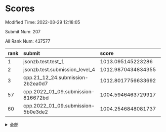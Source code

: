 # Scores

Modified Time: 2022-03-29 12:18:05

Submit Num: 207

All Rank Num: 437577

| rank |               submit               |       score        |       sigma        | pk_num |
| :--- | :--------------------------------- | :----------------- | :----------------- | :----- |
| 1    | jsonzb.test.test_1                 | 1013.095145223286  | 0.8295484164879339 | 8459   |
| 2    | jsonzb.test.submission_level_4     | 1012.9870434834355 | 0.8110690964056505 | 8453   |
| 3    | cpp.21_12_24.submission-2b2ea0d7   | 1012.8017756633692 | 0.772345427111137  | 8460   |
| 57   | cpp.2022_01_09.submission-816672bd | 1004.5946463729917 | 0.7145983493851708 | 8453   |
| 60   | cpp.2022_01_09.submission-5b0e3de2 | 1004.2546848081737 | 0.7113108965418423 | 8449   |


<details>
<summary>全部</summary>

| rank |                 submit                 |       score        |       sigma        | pk_num |
| :--- | :------------------------------------- | :----------------- | :----------------- | :----- |
| 1    | jsonzb.test.test_1                     | 1013.095145223286  | 0.8295484164879339 | 8459   |
| 2    | jsonzb.test.submission_level_4         | 1012.9870434834355 | 0.8110690964056505 | 8453   |
| 3    | cpp.21_12_24.submission-2b2ea0d7       | 1012.8017756633692 | 0.772345427111137  | 8460   |
| 4    | gobigger.level_3.submission_level_3_8  | 1011.7753270943733 | 0.7782523771539813 | 8451   |
| 5    | gobigger.level_3.submission_level_3_42 | 1011.7538305252557 | 0.7685935856560883 | 8458   |
| 6    | gobigger.level_3.submission_level_3_43 | 1011.5155512368732 | 0.7976763672322683 | 8454   |
| 7    | gobigger.level_3.submission_level_3_18 | 1011.1324595991838 | 0.7482332451774297 | 8457   |
| 8    | gobigger.level_3.submission_level_3_5  | 1011.0202095176832 | 0.7616192922329781 | 8456   |
| 9    | gobigger.level_3.submission_level_3_47 | 1010.9485388560503 | 0.780330884775062  | 8452   |
| 10   | gobigger.level_3.submission_level_3_34 | 1010.8858702960931 | 0.7883627392033958 | 8456   |
| 11   | gobigger.level_3.submission_level_3_25 | 1010.8066250906903 | 0.765110490005563  | 8451   |
| 12   | gobigger.level_3.submission_level_3_17 | 1010.7667608206438 | 0.7623210359697019 | 8453   |
| 13   | gobigger.level_3.submission_level_3_31 | 1010.7335243177739 | 0.7676957108940234 | 8457   |
| 14   | gobigger.level_3.submission_level_3_20 | 1010.6844213649507 | 0.7765134355858208 | 8459   |
| 15   | gobigger.level_3.submission_level_3_4  | 1010.6821837882611 | 0.7915266804514964 | 8463   |
| 16   | gobigger.level_3.submission_level_3_37 | 1010.6451305391106 | 0.7583189784883543 | 8459   |
| 17   | gobigger.level_3.submission_level_3_16 | 1010.5063344504744 | 0.7673462188050926 | 8451   |
| 18   | gobigger.level_3.submission_level_3_12 | 1010.4663386370411 | 0.7666405583462692 | 8455   |
| 19   | gobigger.level_3.submission_level_3_44 | 1010.4573486356071 | 0.7547206505494901 | 8458   |
| 20   | gobigger.level_3.submission_level_3_11 | 1010.4549570651739 | 0.7650013016324043 | 8451   |
| 21   | gobigger.level_3.submission_level_3_6  | 1010.4548220154475 | 0.7978005229621441 | 8453   |
| 22   | gobigger.level_3.submission_level_3_15 | 1010.3847373604758 | 0.7366934098745804 | 8455   |
| 23   | gobigger.level_3.submission_level_3_22 | 1010.374225271276  | 0.7462960159949878 | 8453   |
| 24   | gobigger.level_3.submission_level_3_29 | 1010.2591721363007 | 0.7567697583634148 | 8448   |
| 25   | gobigger.level_3.submission_level_3_0  | 1010.1946861344422 | 0.7623305059100658 | 8458   |
| 26   | gobigger.level_3.submission_level_3_14 | 1010.1552822127666 | 0.7692526312646762 | 8459   |
| 27   | gobigger.level_3.submission_level_3_48 | 1010.1419124781927 | 0.7625691643124405 | 8456   |
| 28   | gobigger.level_3.submission_level_3_13 | 1010.139730004466  | 0.7846534386637535 | 8451   |
| 29   | gobigger.level_3.submission_level_3_3  | 1010.1377846718987 | 0.7844125146355483 | 8456   |
| 30   | gobigger.level_3.submission_level_3_46 | 1010.132283861505  | 0.7769586572137234 | 8458   |
| 31   | gobigger.level_3.submission_level_3_27 | 1010.123457265172  | 0.7727645432363379 | 8461   |
| 32   | gobigger.level_3.submission_level_3_40 | 1010.1163301151748 | 0.7819666825258882 | 8455   |
| 33   | gobigger.level_3.submission_level_3_45 | 1010.103483047868  | 0.7711140475913374 | 8448   |
| 34   | gobigger.level_3.submission_level_3_28 | 1010.0803253954554 | 0.7513682813001273 | 8459   |
| 35   | gobigger.level_3.submission_level_3_24 | 1010.0037737758885 | 0.7373532688204778 | 8453   |
| 36   | gobigger.level_3.submission_level_3_9  | 1009.9247543516519 | 0.7683204760146446 | 8454   |
| 37   | gobigger.level_3.submission_level_3_10 | 1009.9038553467745 | 0.768586441631883  | 8459   |
| 38   | gobigger.level_3.submission_level_3_19 | 1009.9032817096629 | 0.7548937312512518 | 8452   |
| 39   | gobigger.level_3.submission_level_3_33 | 1009.8753872763234 | 0.7559040014886235 | 8456   |
| 40   | gobigger.level_3.submission_level_3_39 | 1009.7836020329923 | 0.7321176286962613 | 8456   |
| 41   | gobigger.level_3.submission_level_3_41 | 1009.3322538429074 | 0.7418897094373416 | 8458   |
| 42   | gobigger.level_3.submission_level_3_2  | 1009.246697412723  | 0.7436848995512244 | 8457   |
| 43   | gobigger.level_3.submission_level_3_23 | 1009.1262026123014 | 0.7458927528498293 | 8454   |
| 44   | gobigger.level_3.submission_level_3_30 | 1008.986587874145  | 0.7376270795165323 | 8455   |
| 45   | gobigger.level_3.submission_level_3_7  | 1008.9460630946237 | 0.754091695202662  | 8455   |
| 46   | gobigger.level_3.submission_level_3_1  | 1008.8985113125607 | 0.7584036958972176 | 8454   |
| 47   | gobigger.level_3.submission_level_3_35 | 1008.7890351698571 | 0.7331847595709917 | 8457   |
| 48   | gobigger.level_3.submission_level_3_36 | 1008.3964645066377 | 0.7249154215816874 | 8455   |
| 49   | gobigger.level_3.submission_level_3_49 | 1008.3546096146131 | 0.7440030839639158 | 8457   |
| 50   | gobigger.level_3.submission_level_3_26 | 1008.3154453923764 | 0.7426171711184261 | 8457   |
| 51   | gobigger.level_3.submission_level_3_32 | 1008.1028883885798 | 0.7486326665490299 | 8458   |
| 52   | gobigger.level_3.submission_level_3_38 | 1007.7977498552706 | 0.7235384320886674 | 8459   |
| 53   | gobigger.level_3.submission_level_3_21 | 1006.9999712038971 | 0.7440408714317497 | 8455   |
| 54   | gobigger.level_1.submission_level_1_1  | 1005.2676963294473 | 0.719757889145378  | 8459   |
| 55   | gobigger.level_1.submission_level_1_42 | 1004.8674672036211 | 0.7123643708792873 | 8456   |
| 56   | gobigger.level_1.submission_level_1_43 | 1004.6627215320208 | 0.7251711657314084 | 8459   |
| 57   | cpp.2022_01_09.submission-816672bd     | 1004.5946463729917 | 0.7145983493851708 | 8453   |
| 58   | gobigger.level_1.submission_level_1_45 | 1004.3131477437483 | 0.7277746019298869 | 8456   |
| 59   | gobigger.level_1.submission_level_1_41 | 1004.2743752399283 | 0.7285560306894769 | 8456   |
| 60   | cpp.2022_01_09.submission-5b0e3de2     | 1004.2546848081737 | 0.7113108965418423 | 8449   |
| 61   | gobigger.level_1.submission_level_1_34 | 1004.2028581945001 | 0.7189326707085341 | 8456   |
| 62   | gobigger.level_1.submission_level_1_6  | 1004.0983449254355 | 0.7196685986258735 | 8454   |
| 63   | gobigger.level_1.submission_level_1_24 | 1004.0962204851209 | 0.7304930234217138 | 8456   |
| 64   | gobigger.level_1.submission_level_1_48 | 1004.0880541794938 | 0.7191695642667807 | 8456   |
| 65   | gobigger.level_1.submission_level_1_21 | 1004.0137445588218 | 0.7205075119841312 | 8453   |
| 66   | gobigger.level_1.submission_level_1_37 | 1003.9784069351433 | 0.7101887986632536 | 8454   |
| 67   | gobigger.level_1.submission_level_1_47 | 1003.8370448120859 | 0.7262822617580473 | 8455   |
| 68   | gobigger.level_1.submission_level_1_23 | 1003.7018091801675 | 0.7226483705225293 | 8457   |
| 69   | gobigger.level_1.submission_level_1_46 | 1003.5890557866851 | 0.7170197018023465 | 8455   |
| 70   | gobigger.level_1.submission_level_1_0  | 1003.5530244049735 | 0.7042082096207701 | 8458   |
| 71   | gobigger.level_1.submission_level_1_13 | 1003.5093671470777 | 0.7222913222585422 | 8455   |
| 72   | gobigger.level_1.submission_level_1_49 | 1003.492915980766  | 0.7158634019430369 | 8451   |
| 73   | gobigger.level_1.submission_level_1_35 | 1003.4734778296099 | 0.7083343857011386 | 8455   |
| 74   | gobigger.level_1.submission_level_1_18 | 1003.4495226500695 | 0.7108656422122015 | 8452   |
| 75   | gobigger.level_1.submission_level_1_31 | 1003.4424885247101 | 0.7177566434311209 | 8451   |
| 76   | gobigger.level_1.submission_level_1_25 | 1003.4417163229666 | 0.7166759252106699 | 8457   |
| 77   | gobigger.level_1.submission_level_1_26 | 1003.3570087654462 | 0.7097769530404429 | 8454   |
| 78   | gobigger.level_1.submission_level_1_20 | 1003.3432235251399 | 0.7234502100825279 | 8458   |
| 79   | gobigger.level_1.submission_level_1_15 | 1003.2926528202363 | 0.7219125417254001 | 8458   |
| 80   | gobigger.level_1.submission_level_1_4  | 1003.2749836771715 | 0.721879208708838  | 8458   |
| 81   | gobigger.level_1.submission_level_1_27 | 1003.2723038875542 | 0.7237426336138201 | 8451   |
| 82   | gobigger.level_1.submission_level_1_10 | 1003.2546796236894 | 0.7111150664063242 | 8458   |
| 83   | gobigger.level_1.submission_level_1_33 | 1003.1959745069664 | 0.7102302742109476 | 8459   |
| 84   | gobigger.level_1.submission_level_1_28 | 1003.1276458978551 | 0.7198906740758383 | 8453   |
| 85   | gobigger.level_1.submission_level_1_36 | 1003.1069389696592 | 0.7175613637236345 | 8448   |
| 86   | gobigger.level_1.submission_level_1_32 | 1003.1006631474007 | 0.7118482817702639 | 8460   |
| 87   | gobigger.level_1.submission_level_1_5  | 1003.0765131979043 | 0.7137466320638536 | 8456   |
| 88   | gobigger.level_1.submission_level_1_7  | 1003.0667731773752 | 0.7219162938493182 | 8459   |
| 89   | gobigger.level_1.submission_level_1_16 | 1002.8661733970051 | 0.7032803865901381 | 8454   |
| 90   | gobigger.level_1.submission_level_1_14 | 1002.8550970081874 | 0.7067194569527347 | 8456   |
| 91   | gobigger.level_1.submission_level_1_39 | 1002.6214123606356 | 0.7060138115313701 | 8454   |
| 92   | gobigger.level_1.submission_level_1_2  | 1002.5995766834682 | 0.7086499765434938 | 8455   |
| 93   | gobigger.level_1.submission_level_1_17 | 1002.594921095272  | 0.7229350793228445 | 8456   |
| 94   | gobigger.level_1.submission_level_1_44 | 1002.5832862595205 | 0.7031685768112076 | 8459   |
| 95   | gobigger.level_1.submission_level_1_11 | 1002.5703138164376 | 0.7190171266948776 | 8455   |
| 96   | gobigger.level_1.submission_level_1_19 | 1002.3849436372591 | 0.7063914658476012 | 8454   |
| 97   | gobigger.level_1.submission_level_1_29 | 1002.379520637255  | 0.7171111965728572 | 8456   |
| 98   | gobigger.level_1.submission_level_1_30 | 1002.3516271631797 | 0.7154284278960098 | 8460   |
| 99   | gobigger.level_1.submission_level_1_22 | 1002.289162544457  | 0.7051109079364002 | 8454   |
| 100  | gobigger.level_1.submission_level_1_8  | 1002.19346399727   | 0.7167128773468244 | 8459   |
| 101  | gobigger.level_1.submission_level_1_40 | 1002.1649159757261 | 0.705114048153021  | 8455   |
| 102  | gobigger.level_1.submission_level_1_3  | 1002.1042486338428 | 0.7105168251914165 | 8454   |
| 103  | gobigger.level_1.submission_level_1_12 | 1002.0217817250957 | 0.7217935568518893 | 8455   |
| 104  | gobigger.level_1.submission_level_1_9  | 1001.4915875738923 | 0.6974750909683688 | 8455   |
| 105  | gobigger.level_1.submission_level_1_38 | 1001.3879874925791 | 0.7157286270546206 | 8454   |
| 106  | gobigger.random.submission_random_40   | 997.9380261070988  | 0.7018208020382559 | 8455   |
| 107  | gobigger.random.submission_random_27   | 997.0831178635534  | 0.6965563493351365 | 8461   |
| 108  | gobigger.random.submission_random_20   | 996.928358326943   | 0.703613676160638  | 8458   |
| 109  | gobigger.random.submission_random_22   | 996.8900793227152  | 0.7070961695401023 | 8457   |
| 110  | gobigger.random.submission_random_4    | 996.8504584049831  | 0.7129411724107967 | 8451   |
| 111  | gobigger.random.submission_random_44   | 996.7063797533335  | 0.7171508872391645 | 8456   |
| 112  | gobigger.random.submission_random_39   | 996.7020979565848  | 0.7177062029042487 | 8458   |
| 113  | gobigger.random.submission_random_18   | 996.6186215458824  | 0.7033955093859134 | 8459   |
| 114  | gobigger.random.submission_random_37   | 996.6027878112635  | 0.7145836673233572 | 8457   |
| 115  | gobigger.random.submission_random_41   | 996.5956962729576  | 0.7094573003177146 | 8456   |
| 116  | gobigger.random.submission_random_32   | 996.4478632643606  | 0.7067675669173971 | 8460   |
| 117  | gobigger.random.submission_random_33   | 996.4314069865039  | 0.705080766668626  | 8452   |
| 118  | gobigger.random.submission_random_8    | 996.3998503731673  | 0.7017707024253418 | 8452   |
| 119  | gobigger.random.submission_random_16   | 996.3965099723569  | 0.7054776570405815 | 8454   |
| 120  | gobigger.random.submission_random_6    | 996.3352171996853  | 0.7196713904868084 | 8455   |
| 121  | gobigger.random.submission_random_9    | 996.3049732126575  | 0.7007905405137481 | 8452   |
| 122  | gobigger.random.submission_random_26   | 996.2781306596312  | 0.701039625650339  | 8455   |
| 123  | gobigger.random.submission_random_3    | 996.2104033998501  | 0.7218817858481489 | 8461   |
| 124  | gobigger.random.submission_random_36   | 996.1247445300241  | 0.7029133658286703 | 8455   |
| 125  | gobigger.random.submission_random_43   | 996.1105576280193  | 0.7169911583049909 | 8457   |
| 126  | gobigger.random.submission_random_24   | 996.061433490722   | 0.7027246433297221 | 8458   |
| 127  | gobigger.random.submission_random_46   | 996.0392731378115  | 0.7061910296961882 | 8456   |
| 128  | gobigger.random.submission_random_0    | 996.0358951922607  | 0.7078343990765723 | 8453   |
| 129  | gobigger.random.submission_random_7    | 996.0291504117635  | 0.7109986176341252 | 8456   |
| 130  | gobigger.random.submission_random_19   | 996.0187339374288  | 0.6977660315061605 | 8453   |
| 131  | gobigger.random.submission_random_38   | 995.9737829260793  | 0.7240400954002375 | 8455   |
| 132  | gobigger.random.submission_random_30   | 995.9605051593636  | 0.7068191721345274 | 8454   |
| 133  | gobigger.random.submission_random_48   | 995.8987554359701  | 0.7084928685948019 | 8454   |
| 134  | gobigger.random.submission_random_45   | 995.8857386533023  | 0.7131470134290804 | 8459   |
| 135  | gobigger.random.submission_random_5    | 995.8586318376427  | 0.7096857146272949 | 8455   |
| 136  | gobigger.random.submission_random_29   | 995.8209036616254  | 0.7155124944029555 | 8456   |
| 137  | gobigger.random.submission_random_31   | 995.7848210283653  | 0.7127942278296283 | 8456   |
| 138  | gobigger.random.submission_random_21   | 995.7257861530056  | 0.7063584526240791 | 8456   |
| 139  | gobigger.random.submission_random_11   | 995.7090437728069  | 0.7091343574919584 | 8458   |
| 140  | gobigger.random.submission_random_2    | 995.6715649864051  | 0.7038378950629312 | 8459   |
| 141  | gobigger.random.submission_random_12   | 995.6708456097547  | 0.7036412536575417 | 8459   |
| 142  | gobigger.random.submission_random_15   | 995.6200484931702  | 0.7171515076471919 | 8460   |
| 143  | gobigger.random.submission_random_35   | 995.514571052793   | 0.7237527070682803 | 8462   |
| 144  | gobigger.random.submission_random_1    | 995.476353317999   | 0.7108624706325919 | 8453   |
| 145  | gobigger.random.submission_random_34   | 995.4701691761813  | 0.6952661511109238 | 8455   |
| 146  | gobigger.random.submission_random_49   | 995.4153921353172  | 0.7070009081364159 | 8454   |
| 147  | gobigger.random.submission_random_28   | 995.3327473803847  | 0.6961699897844588 | 8459   |
| 148  | gobigger.random.submission_random_13   | 995.3189653696325  | 0.7120094019578053 | 8454   |
| 149  | gobigger.random.submission_random_17   | 995.3118804689265  | 0.7100812533135795 | 8455   |
| 150  | gobigger.random.submission_random_10   | 995.2605177213027  | 0.7173848137372234 | 8458   |
| 151  | gobigger.random.submission_random_25   | 995.2326254498954  | 0.7274190039671175 | 8454   |
| 152  | gobigger.random.submission_random_47   | 995.2024087383047  | 0.7117709993639699 | 8453   |
| 153  | gobigger.random.submission_random_42   | 995.1781570730327  | 0.7094751047573553 | 8452   |
| 154  | gobigger.random.submission_random_23   | 994.8372452389241  | 0.6961489756839264 | 8451   |
| 155  | gobigger.level_2.submission_level_2_1  | 994.5280522708498  | 0.7318704191194096 | 8458   |
| 156  | gobigger.random.submission_random_14   | 994.4137867257335  | 0.7297237004443664 | 8458   |
| 157  | gobigger.level_2.submission_level_2_6  | 994.235625963979   | 0.7262927406118848 | 8453   |
| 158  | gobigger.level_2.submission_level_2_42 | 994.1674109869119  | 0.7239407990283965 | 8455   |
| 159  | gobigger.level_2.submission_level_2_37 | 993.769714178297   | 0.7190986036728756 | 8457   |
| 160  | gobigger.level_2.submission_level_2_40 | 993.6660404581867  | 0.7298247224178888 | 8457   |
| 161  | gobigger.level_2.submission_level_2_34 | 993.5395755533391  | 0.7249607487380405 | 8452   |
| 162  | gobigger.level_2.submission_level_2_23 | 993.4365518523551  | 0.7395564984939703 | 8458   |
| 163  | gobigger.level_2.submission_level_2_27 | 993.3439198100369  | 0.7385285388843191 | 8452   |
| 164  | gobigger.level_2.submission_level_2_8  | 993.2050212729633  | 0.7297334648148172 | 8458   |
| 165  | gobigger.level_2.submission_level_2_30 | 993.1714497730902  | 0.7446603410073843 | 8456   |
| 166  | gobigger.level_2.submission_level_2_7  | 993.0535392674046  | 0.7406044574960794 | 8451   |
| 167  | gobigger.level_2.submission_level_2_0  | 992.9224524409195  | 0.7369248541029575 | 8459   |
| 168  | gobigger.level_2.submission_level_2_24 | 992.814276473475   | 0.7395784877664252 | 8458   |
| 169  | gobigger.level_2.submission_level_2_12 | 992.7856439586238  | 0.7276964164042302 | 8448   |
| 170  | gobigger.level_2.submission_level_2_49 | 992.752629184406   | 0.7396785459319074 | 8455   |
| 171  | gobigger.level_2.submission_level_2_21 | 992.7517905233012  | 0.7268992058423861 | 8456   |
| 172  | gobigger.level_2.submission_level_2_18 | 992.6972521297882  | 0.7527578267242637 | 8458   |
| 173  | gobigger.level_2.submission_level_2_35 | 992.6078096393147  | 0.7365227698840946 | 8456   |
| 174  | gobigger.level_2.submission_level_2_19 | 992.6020311646026  | 0.7442687888195724 | 8457   |
| 175  | gobigger.level_2.submission_level_2_2  | 992.5980749035303  | 0.7390431147761496 | 8459   |
| 176  | gobigger.level_2.submission_level_2_20 | 992.5810745203705  | 0.7512628474135293 | 8456   |
| 177  | gobigger.level_2.submission_level_2_39 | 992.5388600186396  | 0.7317982316327106 | 8455   |
| 178  | gobigger.level_2.submission_level_2_46 | 992.3650609982184  | 0.7350320990120565 | 8452   |
| 179  | gobigger.level_2.submission_level_2_36 | 992.3343061802503  | 0.7343542864219408 | 8450   |
| 180  | gobigger.level_2.submission_level_2_4  | 992.3270573540746  | 0.7373197634498044 | 8457   |
| 181  | gobigger.level_2.submission_level_2_22 | 992.2357422589802  | 0.7471621361252883 | 8453   |
| 182  | gobigger.level_2.submission_level_2_14 | 992.1692225788069  | 0.7523130306666937 | 8450   |
| 183  | gobigger.level_2.submission_level_2_31 | 992.1434447363165  | 0.7315772705402495 | 8453   |
| 184  | gobigger.level_2.submission_level_2_28 | 992.1184827537788  | 0.7462383047747976 | 8457   |
| 185  | gobigger.level_2.submission_level_2_41 | 992.012614498936   | 0.7591761106178132 | 8458   |
| 186  | gobigger.level_2.submission_level_2_5  | 991.9337110340833  | 0.7636441262380421 | 8453   |
| 187  | gobigger.level_2.submission_level_2_44 | 991.9028095338152  | 0.7270675257039234 | 8453   |
| 188  | gobigger.level_2.submission_level_2_16 | 991.902725241319   | 0.7529155069424536 | 8453   |
| 189  | gobigger.level_2.submission_level_2_25 | 991.9014631687722  | 0.7394074319945011 | 8457   |
| 190  | gobigger.level_2.submission_level_2_15 | 991.8918793000008  | 0.7445575076691718 | 8462   |
| 191  | gobigger.level_2.submission_level_2_9  | 991.838277261587   | 0.7407689797267929 | 8453   |
| 192  | gobigger.level_2.submission_level_2_38 | 991.817804419191   | 0.7433538796176459 | 8457   |
| 193  | gobigger.level_2.submission_level_2_43 | 991.7874629638424  | 0.7407077519145053 | 8459   |
| 194  | gobigger.level_2.submission_level_2_11 | 991.5487686048283  | 0.731239182233211  | 8454   |
| 195  | gobigger.level_2.submission_level_2_13 | 991.5379997890075  | 0.75723202405986   | 8458   |
| 196  | gobigger.level_2.submission_level_2_47 | 991.2936718633459  | 0.7401981296523847 | 8460   |
| 197  | gobigger.level_2.submission_level_2_45 | 991.242530920923   | 0.7525053984353112 | 8454   |
| 198  | gobigger.level_2.submission_level_2_33 | 991.1358703788786  | 0.7547618008029146 | 8457   |
| 199  | gobigger.level_2.submission_level_2_29 | 990.8205132922702  | 0.773699450293408  | 8457   |
| 200  | gobigger.level_2.submission_level_2_48 | 990.722002212685   | 0.7696122428428412 | 8460   |
| 201  | gobigger.level_2.submission_level_2_10 | 990.718212396549   | 0.7667467235730969 | 8458   |
| 202  | gobigger.level_2.submission_level_2_26 | 990.7048820033685  | 0.7452918204940298 | 8459   |
| 203  | gobigger.level_2.submission_level_2_32 | 990.5755753326353  | 0.7926941559656533 | 8452   |
| 204  | gobigger.level_2.submission_level_2_3  | 990.4656165101298  | 0.7649909091759522 | 8459   |
| 205  | gobigger.level_2.submission_level_2_17 | 989.4928572620408  | 0.7744415290246593 | 8460   |
| 206  | gobigger.none.submission_none_0        | 978.6031844275356  | 1.178017646497403  | 8448   |
| 207  | gobigger.none.submission_none_1        | 976.4214098428508  | 1.3685062284027003 | 8454   |

</details>